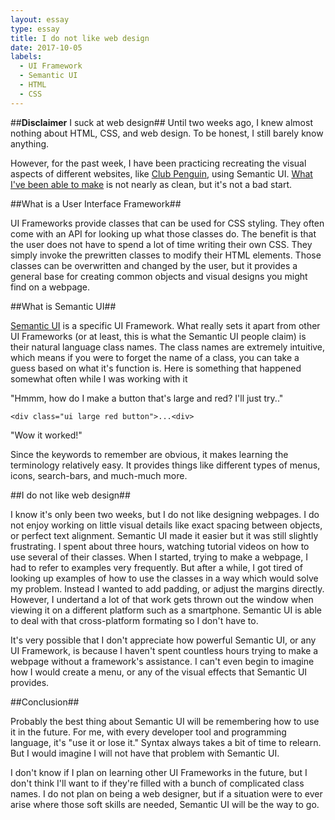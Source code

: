 ```yaml
---
layout: essay
type: essay
title: I do not like web design
date: 2017-10-05
labels:
  - UI Framework
  - Semantic UI
  - HTML
  - CSS
---
```


##**Disclaimer** I suck at web design##
Until two weeks ago, I knew almost nothing about HTML, CSS, and web design. To be honest, I still barely know anything.

However, for the past week, I have been practicing recreating the visual aspects of different websites, like [Club Penguin](https://clubpenguinrewritten.pw/), using Semantic UI. [What I've been able to make](http://htmlpreview.github.io/?https://github.com/zach2heth/clubpenguin/blob/gh-pages/clubpenguin/index.html) is not nearly as clean, but it's not a bad start.

##What is a User Interface Framework##

UI Frameworks provide classes that can be used for CSS styling. They often come with an API for looking up what those classes do. The benefit is that the user does not have to spend a lot of time writing their own CSS. They simply invoke the prewritten classes to modify their HTML elements. Those classes can be overwritten and changed by the user, but it provides a general base for creating common objects and visual designs you might find on a webpage.

##What is Semantic UI##

[Semantic UI](https://semantic-ui.com/) is a specific UI Framework. What really sets it apart from other UI Frameworks (or at least, this is what the Semantic UI people claim) is their natural language class names. The class names are extremely intuitive, which means if you were to forget the name of a class, you can take a guess based on what it's function is.
Here is something that happened somewhat often while I was working with it

"Hmmm, how do I make a button that's large and red? I'll just try.."
```
<div class="ui large red button">...<div>
```
"Wow it worked!"

Since the keywords to remember are obvious, it makes learning the terminology relatively easy.
It provides things like different types of menus, icons, search-bars, and much-much more.

##I do not like web design##

I know it's only been two weeks, but I do not like designing webpages.
I do not enjoy working on little visual details like exact spacing between objects, or perfect text alignment. Semantic UI made it easier but it was still slightly frustrating. I spent about three hours, watching tutorial videos on how to use several of their classes. When I started, trying to make a webpage, I had to refer to examples very frequently. But after a while, I got tired of looking up examples of how to use the classes in a way which would solve my problem. Instead I wanted to add padding, or adjust the margins directly. However, I undertand a lot of that work gets thrown out the window when viewing it on a different platform such as a smartphone. Semantic UI is able to deal with that cross-platform formating so I don't have to.  

It's very possible that I don't appreciate how powerful Semantic UI, or any UI Framework, is because I haven't spent countless hours trying to make a webpage without a framework's assistance. I can't even begin to imagine how I would create a menu, or any of the visual effects that Semantic UI provides.

##Conclusion##

Probably the best thing about Semantic UI will be remembering how to use it in the future. For me, with every developer tool and programming language, it's "use it or lose it." Syntax always takes a bit of time to relearn. But I would imagine I will not have that problem with Semantic UI.

I don't know if I plan on learning other UI Frameworks in the future, but I don't think I'll want to if they're filled with a bunch of complicated class names. I do not plan on being a web designer, but if a situation were to ever arise where those soft skills are needed, Semantic UI will be the way to go.
